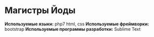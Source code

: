 # Магистры Йоды #
**Используемые языки:**
php7
html, css
**Используемые фреймворки:**
bootstrap
**Используемые программы разработки:**
Sublime Text
